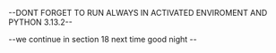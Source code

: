 --DONT FORGET TO RUN ALWAYS IN ACTIVATED ENVIROMENT AND PYTHON 3.13.2--

--we continue in section 18 next time good night --